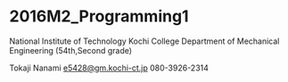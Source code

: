 # 2016M2_Programming1

National Institute of Technology
Kochi College
 Department of Mechanical Engineering
 (54th,Second grade)

Tokaji Nanami
 e5428@gm.kochi-ct.jp
 080-3926-2314
